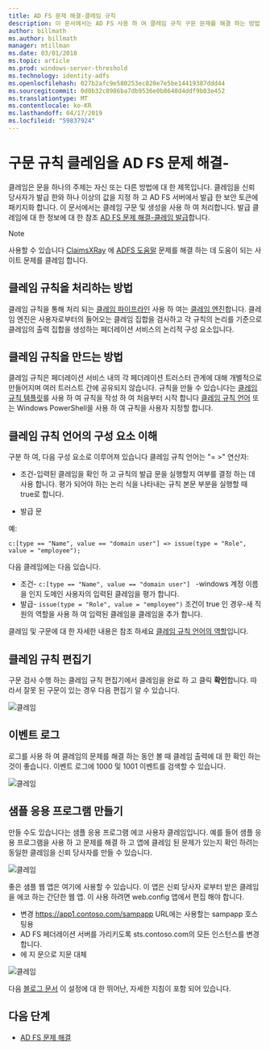 ```yaml
---
title: AD FS 문제 해결-클레임 규칙
description: 이 문서에서는 AD FS 사용 하 여 클레임 규칙 구문 문제를 해결 하는 방법 설명
author: billmath
ms.author: billmath
manager: mtillman
ms.date: 03/01/2018
ms.topic: article
ms.prod: windows-server-threshold
ms.technology: identity-adfs
ms.openlocfilehash: 027b2afc9e580253ec820e7e5be14419387ddd44
ms.sourcegitcommit: 0d0b32c8986ba7db9536e0b8648d4ddf9b03e452
ms.translationtype: MT
ms.contentlocale: ko-KR
ms.lasthandoff: 04/17/2019
ms.locfileid: "59837924"
---
```

# <a name="ad-fs-troubleshooting---claims-rules-syntax"></a>구문 규칙 클레임을 AD FS 문제 해결-
클레임은 문을 하나의 주제는 자신 또는 다른 방법에 대 한 제목입니다.  클레임을 신뢰 당사자가 발급 한와 하나 이상의 값을 지정 하 고 AD FS 서버에서 발급 한 보안 토큰에 패키지화 합니다.  이 문서에서는 클레임 구문 및 생성을 사용 하 여 처리합니다.  발급 클레임에 대 한 정보에 대 한 참조 [AD FS 문제 해결-클레임 발급](ad-fs-tshoot-claims-issuance.md)합니다.

>[!NOTE]  
>사용할 수 있습니다 [ClaimsXRay](https://adfshelp.microsoft.com/ClaimsXray/TokenRequest) 에 [ADFS 도움말](https://adfshelp.microsoft.com) 문제를 해결 하는 데 도움이 되는 사이트 문제를 클레임 합니다.   

## <a name="how-claim-rules-are-processed"></a>클레임 규칙을 처리하는 방법
클레임 규칙을 통해 처리 되는 [클레임 파이프라인](../../ad-fs/technical-reference/The-Role-of-the-Claims-Pipeline.md) 사용 하 여는 [클레임 엔진](../../ad-fs/technical-reference/The-Role-of-the-Claims-Engine.md)합니다. 클레임 엔진은 사용자로부터의 들어오는 클레임 집합을 검사하고 각 규칙의 논리를 기준으로 클레임의 출력 집합을 생성하는 페더레이션 서비스의 논리적 구성 요소입니다.

## <a name="how-to-create-a-claim-rule"></a>클레임 규칙을 만드는 방법
클레임 규칙은 페더레이션 서비스 내의 각 페더레이션 트러스터 관계에 대해 개별적으로 만들어지며 여러 트러스트 간에 공유되지 않습니다. 규칙을 만들 수 있습니다는 [클레임 규칙 템플릿](../../ad-fs/technical-reference/determine-the-type-of-claim-rule-template-to-use.md)를 사용 하 여 규칙을 작성 하 여 처음부터 시작 합니다 [클레임 규칙 언어](../../ad-fs/technical-reference/when-to-use-a-custom-claim-rule.md) 또는 Windows PowerShell을 사용 하 여 규칙을 사용자 지정할 합니다.

## <a name="understanding-the-components-of-the-claim-rule-language"></a>클레임 규칙 언어의 구성 요소 이해
구분 하 여, 다음 구성 요소로 이루어져 있습니다 클레임 규칙 언어는 "= >" 연산자:

- 조건-입력된 클레임을 확인 하 고 규칙의 발급 문을 실행할지 여부를 결정 하는 데 사용 합니다.  평가 되어야 하는 논리 식을 나타내는 규칙 본문 부분을 실행할 때 true로 합니다.

- 발급 문

예:

```c:[type == "Name", value == "domain user"] => issue(type = "Role", value = "employee");``` 

다음 클레임에는 다음 있습니다.
- 조건- `c:[type == "Name", value == "domain user"] ` -windows 계정 이름을 인지 도메인 사용자의 입력된 클레임을 평가 합니다.
- 발급- `issue(type = "Role", value = "employee")` 조건이 true 인 경우-새 직원의 역할을 사용 하 여 입력된 클레임을 클레임을 추가 합니다.

클레임 및 구문에 대 한 자세한 내용은 참조 하세요 [클레임 규칙 언어의 역할](../../ad-fs/technical-reference/the-role-of-the-claim-rule-language.md)입니다.

## <a name="claims-rule-editor"></a>클레임 규칙 편집기
구문 검사 수행 하는 클레임 규칙 편집기에서 클레임을 완료 하 고 클릭 **확인**합니다.  따라서 잘못 된 구문이 있는 경우 다음 편집기 알 수 있습니다.

![클레임](media/ad-fs-tshoot-claims/claims1.png)

## <a name="event-logs"></a>이벤트 로그
로그를 사용 하 여 클레임의 문제를 해결 하는 동안 볼 때 클레임 출력에 대 한 확인 하는 것이 좋습니다.  이벤트 로그에 1000 및 1001 이벤트를 검색할 수 있습니다.

![클레임](media/ad-fs-tshoot-claims/claims2.png)

## <a name="creating-a-sample-application"></a>샘플 응용 프로그램 만들기
만들 수도 있습니다는 샘플 응용 프로그램 에코 사용자 클레임입니다.  예를 들어 샘플 응용 프로그램을 사용 하 고 문제를 해결 하 고 앱에 클레임 된 문제가 있는지 확인 하려는 동일한 클레임을 신뢰 당사자를 만들 수 있습니다.

![클레임](media/ad-fs-tshoot-claims/claim4.png)

좋은 샘플 웹 앱은 여기에 사용할 수 있습니다.  이 앱은 신뢰 당사자 로부터 받은 클레임을 에코 하는 간단한 웹 앱.  이 사용 하려면 web.config 앱에서 편집 해야 합니다.
- 변경 https://app1.contoso.com/sampapp URL에는 사용할는 sampapp 호스팅용
- AD FS 페더레이션 서버를 가리키도록 sts.contoso.com의 모든 인스턴스를 변경 합니다.
- 에 지 문으로 지문 대체

![클레임](media/ad-fs-tshoot-claims/claims3.png)

다음 [블로그 문서](https://blogs.technet.microsoft.com/tangent_thoughts/2015/02/20/install-and-configure-a-simple-net-4-5-sample-federated-application-samapp/) 이 설정에 대 한 뛰어난, 자세한 지침이 포함 되어 있습니다.

## <a name="next-steps"></a>다음 단계

- [AD FS 문제 해결](ad-fs-tshoot-overview.md)